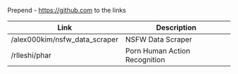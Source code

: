 Prepend - https://github.com to the links 

| Link      | Description |
| ----------- | ----------- |
| /alex000kim/nsfw_data_scraper | NSFW Data Scraper       |
| /rlleshi/phar   |  Porn Human Action Recognition        |


